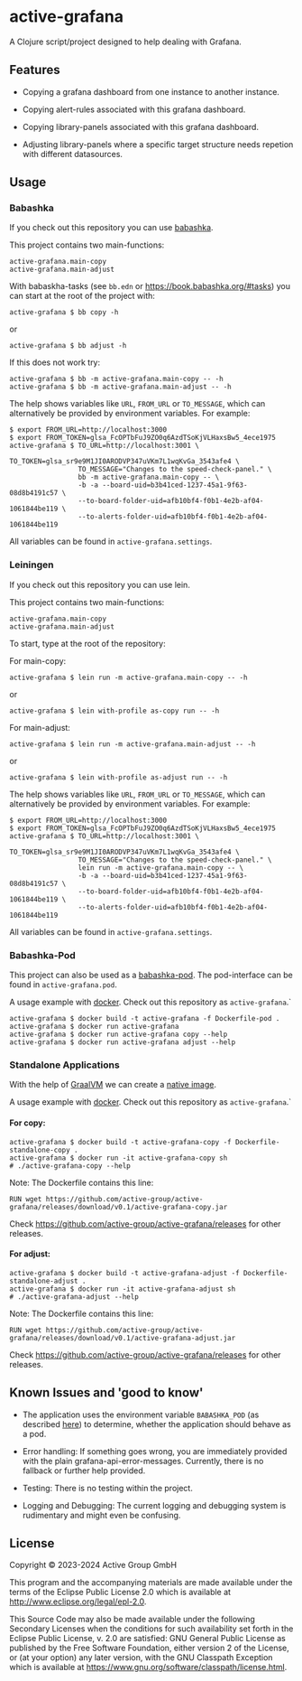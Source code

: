 # active-grafana

A Clojure script/project designed to help dealing with Grafana.

## Features

- Copying a grafana dashboard from one instance to another instance.
- Copying alert-rules associated with this grafana dashboard.
- Copying library-panels associated with this grafana dashboard.

- Adjusting library-panels where a specific target structure needs repetion
  with different datasources.

## Usage

### Babashka

If you check out this repository you can use [babashka](https://book.babashka.org/).

This project contains two main-functions:

```
active-grafana.main-copy
active-grafana.main-adjust
```

With babaskha-tasks (see `bb.edn` or https://book.babashka.org/#tasks) you can start at the root of the project with:

```
active-grafana $ bb copy -h
```
or

```
active-grafana $ bb adjust -h
```

If this does not work try:

```
active-grafana $ bb -m active-grafana.main-copy -- -h
active-grafana $ bb -m active-grafana.main-adjust -- -h
```

The help shows variables like `URL`, `FROM_URL` or `TO_MESSAGE`, which can
alternatively be provided by environment variables. For example:

```
$ export FROM_URL=http://localhost:3000
$ export FROM_TOKEN=glsa_FcOPTbFuJ9ZO0q6AzdTSoKjVLHaxsBw5_4ece1975
active-grafana $ TO_URL=http://localhost:3001 \
                 TO_TOKEN=glsa_sr9e9M1JI0ARODVP347uVKm7L1wqKvGa_3543afe4 \
                 TO_MESSAGE="Changes to the speed-check-panel." \
                 bb -m active-grafana.main-copy -- \
                 -b -a --board-uid=b3b41ced-1237-45a1-9f63-08d8b4191c57 \
                 --to-board-folder-uid=afb10bf4-f0b1-4e2b-af04-1061844be119 \
                 --to-alerts-folder-uid=afb10bf4-f0b1-4e2b-af04-1061844be119
```

All variables can be found in `active-grafana.settings`.

### Leiningen

If you check out this repository you can use lein.

This project contains two main-functions:

```
active-grafana.main-copy
active-grafana.main-adjust
```

To start, type at the root of the repository:

For main-copy:
```
active-grafana $ lein run -m active-grafana.main-copy -- -h
```
or
```
active-grafana $ lein with-profile as-copy run -- -h
```

For main-adjust:
```
active-grafana $ lein run -m active-grafana.main-adjust -- -h
```
or

```
active-grafana $ lein with-profile as-adjust run -- -h
```

The help shows variables like `URL`, `FROM_URL` or `TO_MESSAGE`, which can
alternatively be provided by environment variables. For example:

```
$ export FROM_URL=http://localhost:3000
$ export FROM_TOKEN=glsa_FcOPTbFuJ9ZO0q6AzdTSoKjVLHaxsBw5_4ece1975
active-grafana $ TO_URL=http://localhost:3001 \
                 TO_TOKEN=glsa_sr9e9M1JI0ARODVP347uVKm7L1wqKvGa_3543afe4 \
                 TO_MESSAGE="Changes to the speed-check-panel." \
                 lein run -m active-grafana.main-copy -- \
                 -b -a --board-uid=b3b41ced-1237-45a1-9f63-08d8b4191c57 \
                 --to-board-folder-uid=afb10bf4-f0b1-4e2b-af04-1061844be119 \
                 --to-alerts-folder-uid=afb10bf4-f0b1-4e2b-af04-1061844be119
```

All variables can be found in `active-grafana.settings`.

### Babashka-Pod

This project can also be used as a [babashka-pod](https://github.com/babashka/pods).
The pod-interface can be found in `active-grafana.pod`.

A usage example with [docker](https://www.docker.com/).
Check out this repository as `active-grafana`.`

```
active-grafana $ docker build -t active-grafana -f Dockerfile-pod .
active-grafana $ docker run active-grafana
active-grafana $ docker run active-grafana copy --help
active-grafana $ docker run active-grafana adjust --help
```

### Standalone Applications

With the help of [GraalVM](https://www.graalvm.org/) we can create a [native
image](https://www.graalvm.org/latest/reference-manual/native-image/).

A usage example with [docker](https://www.docker.com/).
Check out this repository as `active-grafana`.`

#### For copy:

```
active-grafana $ docker build -t active-grafana-copy -f Dockerfile-standalone-copy .
active-grafana $ docker run -it active-grafana-copy sh
# ./active-grafana-copy --help
```

Note: The Dockerfile contains this line:

```
RUN wget https://github.com/active-group/active-grafana/releases/download/v0.1/active-grafana-copy.jar
```

Check https://github.com/active-group/active-grafana/releases for other releases.

#### For adjust:

```
active-grafana $ docker build -t active-grafana-adjust -f Dockerfile-standalone-adjust .
active-grafana $ docker run -it active-grafana-adjust sh
# ./active-grafana-adjust --help
```

Note: The Dockerfile contains this line:

```
RUN wget https://github.com/active-group/active-grafana/releases/download/v0.1/active-grafana-adjust.jar
```

Check https://github.com/active-group/active-grafana/releases for other releases.


## Known Issues and 'good to know'

- The application uses the environment variable `BABASHKA_POD` (as described
  [here](https://github.com/babashka/pods?tab=readme-ov-file#environment)) to
  determine, whether the application should behave as a pod.

- Error handling:
  If something goes wrong, you are immediately provided with the plain
  grafana-api-error-messages. Currently, there is no fallback or further help
  provided.

- Testing:
  There is no testing within the project.

- Logging and Debugging:
  The current logging and debugging system is rudimentary and might even be
  confusing.

## License

Copyright © 2023-2024 Active Group GmbH

This program and the accompanying materials are made available under the
terms of the Eclipse Public License 2.0 which is available at
http://www.eclipse.org/legal/epl-2.0.

This Source Code may also be made available under the following Secondary
Licenses when the conditions for such availability set forth in the Eclipse
Public License, v. 2.0 are satisfied: GNU General Public License as published by
the Free Software Foundation, either version 2 of the License, or (at your
option) any later version, with the GNU Classpath Exception which is available
at https://www.gnu.org/software/classpath/license.html.

